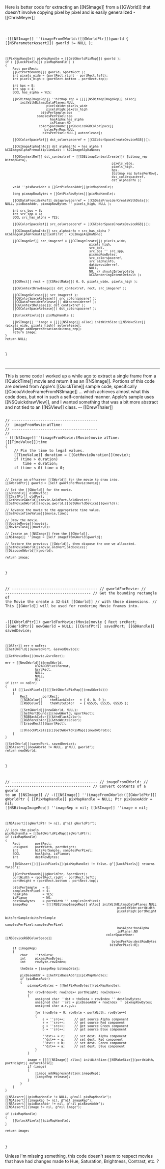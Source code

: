 

Here is better code for extracting an [[NSImage]] from a [[GWorld]] that doesn't involve copying pixel by pixel and is easily generalized - [[ChrisMeyer]]

<code>

-([[NSImage]] '')imageFromGWorld:([[GWorldPtr]])gworld
{
    [[NSParameterAssert]]( gworld != NULL );
    
    [[PixMapHandle]] pixMapHandle = [[GetGWorldPixMap]]( gworld );
    if ( [[LockPixels]]( pixMapHandle ) )
    {
        Rect portRect;
        [[GetPortBounds]]( gworld, &portRect );
        int pixels_wide = (portRect.right - portRect.left);
        int pixels_high = (portRect.bottom - portRect.top);
        
        int bps = 8;
        int spp = 4;
        BOOL has_alpha = YES;
        
        [[NSBitmapImageRep]] ''bitmap_rep = [[[[[NSBitmapImageRep]] alloc]
            initWithBitmapDataPlanes:NULL
                          pixelsWide:pixels_wide
                          pixelsHigh:pixels_high
                       bitsPerSample:bps
                     samplesPerPixel:spp
                            hasAlpha:has_alpha
                            isPlanar:NO
                      colorSpaceName:[[NSDeviceRGBColorSpace]]
                         bytesPerRow:NULL
                        bitsPerPixel:NULL] autorelease];
        
        [[CGColorSpaceRef]] dst_colorspaceref = [[CGColorSpaceCreateDeviceRGB]]();
        
        [[CGImageAlphaInfo]] dst_alphainfo = has_alpha ? kCGImageAlphaPremultipliedLast : kCGImageAlphaNone;
        
        [[CGContextRef]] dst_contextref = [[CGBitmapContextCreate]]( [bitmap_rep bitmapData],
                                                             pixels_wide,
                                                             pixels_high,
                                                             bps,
                                                             [bitmap_rep bytesPerRow],
                                                             dst_colorspaceref,
                                                             dst_alphainfo );

        void ''pixBaseAddr = [[GetPixBaseAddr]](pixMapHandle);
        
        long pixmapRowBytes = [[GetPixRowBytes]](pixMapHandle);
            
        [[CGDataProviderRef]] dataproviderref = [[CGDataProviderCreateWithData]]( NULL, pixBaseAddr, pixmapRowBytes '' pixels_high, NULL );

        int src_bps = 8;
        int src_spp = 4;
        BOOL src_has_alpha = YES;
        
        [[CGColorSpaceRef]] src_colorspaceref = [[CGColorSpaceCreateDeviceRGB]]();
        
        [[CGImageAlphaInfo]] src_alphainfo = src_has_alpha ? kCGImageAlphaPremultipliedFirst : kCGImageAlphaNone;
        
        [[CGImageRef]] src_imageref = [[CGImageCreate]]( pixels_wide,
                                                 pixels_high,
                                                 src_bps,
                                                 src_bps '' src_spp,
                                                 pixmapRowBytes,
                                                 src_colorspaceref,
                                                 src_alphainfo,
                                                 dataproviderref,
                                                 NULL,
                                                 NO, // shouldInterpolate
                                                 kCGRenderingIntentDefault );
        
        [[CGRect]] rect = [[CGRectMake]]( 0, 0, pixels_wide, pixels_high );
        
        [[CGContextDrawImage]]( dst_contextref, rect, src_imageref );
        
        [[CGImageRelease]]( src_imageref );
        [[CGColorSpaceRelease]]( src_colorspaceref );
        [[CGDataProviderRelease]]( dataproviderref );
        [[CGContextRelease]]( dst_contextref );
        [[CGColorSpaceRelease]]( dst_colorspaceref );
        
        [[UnlockPixels]]( pixMapHandle );
        
        [[NSImage]] ''image = [[[[[NSImage]] alloc] initWithSize:[[NSMakeSize]](pixels_wide, pixels_high)] autorelease];
        [image addRepresentation:bitmap_rep];
        return image;
    }
    return NULL;
}

</code>

----

This is some code I worked up a while ago to extract a single frame from a [[QuickTime]] movie and return it as an [[NSImage]]. Portions of this code are derived from Apple's [[QuickTime]] sample code, specifically [[CocoaVideoFrameFromNSImage]] ... which achieves almost what this code does, but not in such a self-contained manner. Apple's sample uses [[NSQuickdrawView]], and I wanted something that was a bit more abstract and not tied to an [[NSView]] class. -- [[DrewThaler]]

<code>
// ---------------------------------------
//  imageFromMovie:atTime:
// ---------------------------------------
//
- ([[NSImage]]'')imageFromMovie:(Movie)movie atTime:([[TimeValue]])time
{
    // Pin the time to legal values.
    [[TimeValue]] duration = [[GetMovieDuration]](movie);
    if (time > duration)
        time = duration;
    if (time < 0) time = 0;
    
    // Create an offscreen [[GWorld]] for the movie to draw into.
    [[GWorldPtr]] gworld = [self gworldForMovie:movie];
    
    // Set the [[GWorld]] for the movie.
    [[GDHandle]] oldDevice;
    [[CGrafPtr]] oldPort;
    [[GetMovieGWorld]](movie,&oldPort,&oldDevice);
    [[SetMovieGWorld]](movie,gworld,[[GetGWorldDevice]](gworld));
    
    // Advance the movie to the appropriate time value.
    [[SetMovieTimeValue]](movie,time);
    
    // Draw the movie.
    [[UpdateMovie]](movie);
    [[MoviesTask]](movie,0);
    
    // Create an [[NSImage]] from the [[GWorld]].
    [[NSImage]] ''image = [self imageFromGWorld:gworld];
    
    // Restore the previous [[GWorld]], then dispose the one we allocated.
    [[SetMovieGWorld]](movie,oldPort,oldDevice);
    [[DisposeGWorld]](gworld);
    
    return image;
}



// ---------------------------------------
// gworldForMovie:
// ---------------------------------------
//  Get the bounding rectangle of the Movie the create a 32-bit [[GWorld]]
//  with those dimensions.
//  This [[GWorld]] will be used for rendering Movie frames into.

-([[GWorldPtr]]) gworldForMovie:(Movie)movie
{
    Rect        srcRect;
    [[GWorldPtr]]   newGWorld = NULL;
    [[CGrafPtr]]    savedPort;
    [[GDHandle]]    savedDevice;
    
    [[OSErr]] err = noErr;
    [[GetGWorld]](&savedPort, &savedDevice);

    [[GetMovieBox]](movie,&srcRect);
    
    err = [[NewGWorld]](&newGWorld,
                    k32ARGBPixelFormat,
                    &srcRect,
                    NULL,
                    NULL,
                    0);
    if (err == noErr)
    {
        if ([[LockPixels]]([[GetGWorldPixMap]](newGWorld)))
        {
            Rect        portRect;
            [[RGBColor]]    theBlackColor   = { 0, 0, 0 };
            [[RGBColor]]    theWhiteColor   = { 65535, 65535, 65535 };

            [[SetGWorld]](newGWorld, NULL);
            [[GetPortBounds]](newGWorld, &portRect);
            [[RGBBackColor]](&theBlackColor);
            [[RGBForeColor]](&theWhiteColor);
            [[EraseRect]](&portRect);
            
            [[UnlockPixels]]([[GetGWorldPixMap]](newGWorld));
        }
    }
    
    [[SetGWorld]](savedPort, savedDevice);
    [[NSAssert]](newGWorld != NULL, @"NULL gworld");
    return newGWorld;
}


// ---------------------------------------
// imageFromGWorld:
// ---------------------------------------
// Convert contents of a gworld to an [[NSImage]] 
//
-([[NSImage]] '')imageFromGWorld:([[GWorldPtr]]) gWorldPtr
{
    [[PixMapHandle]]        pixMapHandle = NULL;
    Ptr                 pixBaseAddr = nil;
    [[NSBitmapImageRep]]    ''imageRep = nil;
    [[NSImage]]             ''image = nil;
    
    [[NSAssert]](gWorldPtr != nil, @"nil gWorldPtr");

    // Lock the pixels
    pixMapHandle = [[GetGWorldPixMap]](gWorldPtr);
    if (pixMapHandle)
    {
        Rect        portRect;
        unsigned    portWidth, portHeight;
        int         bitsPerSample, samplesPerPixel;
        BOOL        hasAlpha, isPlanar;
        int         destRowBytes;

        [[NSAssert]]([[LockPixels]](pixMapHandle) != false, @"[[LockPixels]] returns false");
    
        [[GetPortBounds]](gWorldPtr, &portRect);
        portWidth = (portRect.right - portRect.left);
        portHeight = (portRect.bottom - portRect.top);
    
        bitsPerSample   = 8;
        samplesPerPixel = 4;
        hasAlpha        = YES;
        isPlanar        = NO;
        destRowBytes    = portWidth '' samplesPerPixel;
        imageRep        = [[[[NSBitmapImageRep]] alloc] initWithBitmapDataPlanes:NULL 
                                                                pixelsWide:portWidth 
                                                                pixelsHigh:portHeight 
                                                            bitsPerSample:bitsPerSample 
                                                        samplesPerPixel:samplesPerPixel 
                                                                hasAlpha:hasAlpha 
                                                                isPlanar:NO
                                                          colorSpaceName:[[NSDeviceRGBColorSpace]] 
                                                             bytesPerRow:destRowBytes 
                                                            bitsPerPixel:0];
        if (imageRep)
        {
            char    ''theData;
            int     pixmapRowBytes;
            int     rowByte,rowIndex;

            theData = [imageRep bitmapData];
        
            pixBaseAddr = [[GetPixBaseAddr]](pixMapHandle);
            if (pixBaseAddr)
            {
                pixmapRowBytes = [[GetPixRowBytes]](pixMapHandle);
            
                for (rowIndex=0; rowIndex< portHeight; rowIndex++)
                {
                    unsigned char ''dst = theData + rowIndex '' destRowBytes;
                    unsigned char ''src = pixBaseAddr + rowIndex '' pixmapRowBytes;
                    unsigned char a,r,g,b;
                    
                    for (rowByte = 0; rowByte < portWidth; rowByte++)
                    {
                        a = ''src++;     // get source Alpha component
                        r = ''src++;     // get source Red component
                        g = ''src++;     // get source Green component
                        b = ''src++;     // get source Blue component  
            
                        ''dst++ = r;     // set dest. Alpha component
                        ''dst++ = g;     // set dest. Red component
                        ''dst++ = b;     // set dest. Green component
                        ''dst++ = a;     // set dest. Blue component  
                    }
                }
            
                image = [[[[[NSImage]] alloc] initWithSize:[[NSMakeSize]](portWidth, portHeight)] autorelease];
                if (image)
                {
                    [image addRepresentation:imageRep];
                    [imageRep release];
                }
            }
        }
    }

    [[NSAssert]](pixMapHandle != NULL, @"null pixMapHandle");
    [[NSAssert]](imageRep != nil, @"nil imageRep");
    [[NSAssert]](pixBaseAddr != nil, @"nil pixBaseAddr");
    [[NSAssert]](image != nil, @"nil image");

    if (pixMapHandle)
    {
        [[UnlockPixels]](pixMapHandle);
    }

    return image;
}
</code>

Unless I'm missing something, this code doesn't seem to respect movies that have had changes made to Hue, Saturation, Brightness, Contrast, etc. ?